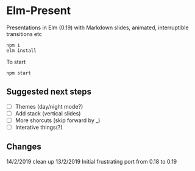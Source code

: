 # Elm-Present

Presentations in Elm (0.19) with Markdown slides, animated, interruptible transitions etc

```
npm i
elm install
```

To start

```
npm start
```

## Suggested next steps

- [ ] Themes (day/night mode?)
- [ ] Add stack (vertical slides)
- [ ] More shorcuts (skip forward by _)
- [ ] Interative things(?)

## Changes

14/2/2019 clean up
13/2/2019 Initial frustrating port from 0.18 to 0.19
